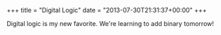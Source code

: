 +++
title = "Digital Logic"
date = "2013-07-30T21:31:37+00:00"
+++

Digital logic is my new favorite. We're learning to add binary tomorrow!
			